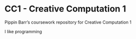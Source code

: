 # CC1 - Creative Computation 1

Pippin Barr’s coursework repository for Creative Computation 1

I like programming
